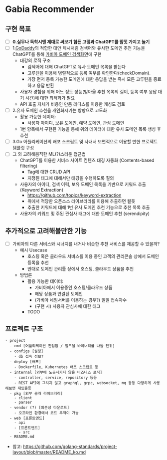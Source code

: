 # Gabia Recommender

## 구현 목표
- [ ] **0.실무나 독학시엔 제대로 써보기 힘든 고랭과 ChatGPT를 맘껏 가지고 놀기**
- [ ] 1.[GoDaddy](https://kr.godaddy.com/domainsearch/find?checkAvail=1&tmskey=%5B%40T%5Bsitecorecontent%3A%3Cfirstchild+id%3D%22%7B4745D3A8-B61D-4744-B2F6-72EBAB8565D7%7D%22+runpipeline%3D%22false%22+%2F%3E%5D%40T%5D&segment=repeat&domainToCheck=gabia.com)의 적합한 대안 제시처럼 검색어와 유사한 도메인 추천 기능을 ChatGPT를 통해 [가비아 도메인 검색화면](https://domain.gabia.com/regist/regist_step1.php)에 구현
  - 대강의 로직 구조
    - 검색어에 대해 ChatGPT로 유사 도메인 목록을 받는다
    - 고루틴을 이용해 병렬적으로 등록 여부를 확인한다(checkDomain).
    - 가장 먼저 등록 가능한 도메인에 대한 응답을 받는 즉시 모든 고루틴을 종료하고 응답 반환
  - 사용자 경험을 위해 어느 정도 성능(받아올 추천 목록의 길이, 등록 여부 응답 대기 시간)에 대한 최적화가 필요
  - API 호출 자체가 비용인 만큼 레디스를 이용한 캐싱도 검토
- [ ] 2.유사 도메인 추천을 개인화시키는 방향으로 고도화
  - 활용 가능한 데이터:
    - 사용자 아이디, 보유 도메인, 예약 도메인, 관심 도메인
  - 1번 항목에서 구현된 기능을 통해 위의 데이터에 대한 유사 도메인 목록 생성 후 추천
- [ ] 3.Go 어플리케이션의 배포 스크립트 및 사내서 보편적으로 이용할 만한 프로젝트 템플릿 구성
- [ ] 그 외 고려해봄직한 ML(?)스러운 접근법
  - ChatGPT를 이용한 서비스 사이트 컨텐츠 태깅 자동화 (Contents-based filtering)
    - Tag에 대한 CRUD API
    - 지정된 태그에 대해서만 태깅을 수행하도록 질의
  - 사용자의 아이디, 검색 이력, 보유 도메인 목록을 기반으로 키워드 추출(Keyword Extraction)
    - https://github.com/topics/keyword-extraction
    - 위에서 적당한 오픈소스 라이브러리를 이용해 추출하면 될듯
    - 추출한 키워드에 대해 1번 유사 도메인 추천 기능으로 추천 목록 추출
  - 사용자의 키워드 및 주된 관심사 태그에 대한 도메인 추천 (serendipity)

## 추가적으로 고려해볼만한 기능
- [ ] 가비아의 다른 서비스와 시너지를 내거나 비슷한 추천 서비스를 제공할 수 있을까?
  - 예시 Usecase
    - 호스팅 혹은 클라우드 서비스를 이용 중인 고객의 관리콘솔 상에서 도메인 등록을 추천
    - 반대로 도메인 관리툴 상에서 호스팅, 클라우드 상품을 추천
  - 방법론
    - 활용 가능한 데이터:
      - 가비아에서 이용중인 호스팅/클라우드 상품
      - 해당 상품과 연결된 도메인
      - (가비아 네임서버를 이용하는 경우?) 일일 접속자수
      - (구현 시) 사용자 관심사에 대한 태그
    - TODO
  
## 프로젝트 구조
```
- project
  - cmd [어플리케이션 진입점 / 빌드될 바이너리를 나눌 단위]
  - configs [설정]
    - db 접속 정보?
  - deploy [배포]
    - Dockerfile, Kubernetes 배포 스크립트 등
  - internal [외부에 노출시키지 않을 비즈니스 로직]
    - controller, service, repository 등등
    - REST API에 그치지 않고 graphql, grpc, websocket, mq 등등 다양하게 사용해보면 재밌을듯
  - pkg [외부 공개 라이브러리]
    - client
    - parser
  - vendor (?) [의존성 다운로드]
    - 오프라인 환경에서 코드 추적이 가능
  - web [프론트엔드]
    - api
    - [프론트엔드]
      - src
  - README.md
```
- 참고: https://github.com/golang-standards/project-layout/blob/master/README_ko.md
